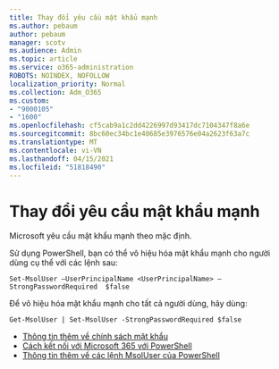 ```yaml
---
title: Thay đổi yêu cầu mật khẩu mạnh
ms.author: pebaum
author: pebaum
manager: scotv
ms.audience: Admin
ms.topic: article
ms.service: o365-administration
ROBOTS: NOINDEX, NOFOLLOW
localization_priority: Normal
ms.collection: Adm_O365
ms.custom:
- "9000105"
- "1600"
ms.openlocfilehash: cf5cab9a1c2dd4226997d93417dc7104347f8a6e
ms.sourcegitcommit: 8bc60ec34bc1e40685e3976576e04a2623f63a7c
ms.translationtype: MT
ms.contentlocale: vi-VN
ms.lasthandoff: 04/15/2021
ms.locfileid: "51818490"
---
```

# <a name="change-strong-password-requirement"></a>Thay đổi yêu cầu mật khẩu mạnh

Microsoft yêu cầu mật khẩu mạnh theo mặc định.

Sử dụng PowerShell, bạn có thể vô hiệu hóa mật khẩu mạnh cho người dùng cụ thể với các lệnh sau:

`Set-MsolUser –UserPrincipalName <UserPrincipalName> –StrongPasswordRequired  $false`

Để vô hiệu hóa mật khẩu mạnh cho tất cả người dùng, hãy dùng:

`Get-MsolUser | Set-MsolUser -StrongPasswordRequired $false`

- [Thông tin thêm về chính sách mật khẩu](https://docs.microsoft.com/azure/active-directory/authentication/concept-sspr-policy#password-policies-that-only-apply-to-cloud-user-accounts)
- [Cách kết nối với Microsoft 365 với PowerShell](https://docs.microsoft.com/office365/enterprise/powershell/connect-to-office-365-powershell#connect-with-the-microsoft-azure-active-directory-module-for-windows-powershell)
- [Thông tin thêm về các lệnh MsolUser của PowerShell](https://docs.microsoft.com/powershell/module/msonline/set-msoluser?view=azureadps-1.0)
